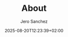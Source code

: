 ---
title: "About"
date: 2025-08-20T12:23:39+02:00
aliases: ["about-us","contact"]
author: "Jero Sanchez"
draft: "true"
---